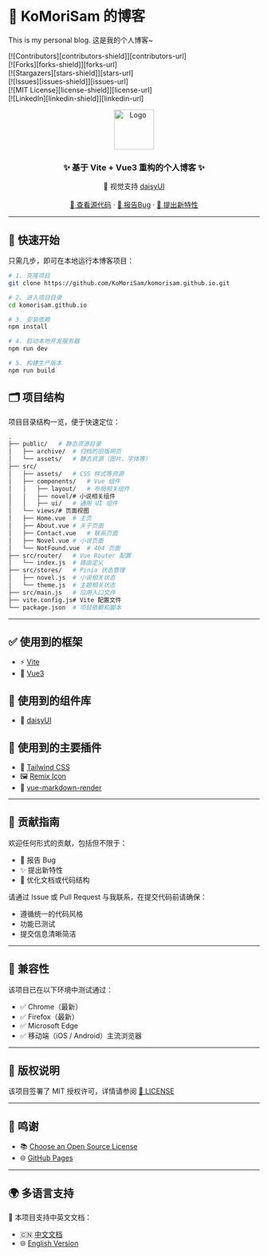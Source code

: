 # 🧸 KoMoriSam 的博客

This is my personal blog. 这是我的个人博客~

[![Contributors][contributors-shield]][contributors-url]  
[![Forks][forks-shield]][forks-url]  
[![Stargazers][stars-shield]][stars-url]  
[![Issues][issues-shield]][issues-url]  
[![MIT License][license-shield]][license-url]  
[![LinkedIn][linkedin-shield]][linkedin-url]

<p align="center">
  <a href="https://komorisam.github.io/">
<img src="https://komorisam.github.io/assets/image/favicon.png" alt="Logo" width="80" height="80">
  </a>


  <h3 align="center">✨ 基于 Vite + Vue3 重构的个人博客 ✨</h3>
  <p align="center">
🎨 视觉支持 <a href="https://daisyui.com">daisyUI</a>
<br />
<br />
<a href="https://github.com/KoMoriSam/komorisam.github.io">📂 查看源代码</a>
·
<a href="https://github.com/KoMoriSam/komorisam.github.io/issues">🐞 报告Bug</a>
·
<a href="https://github.com/KoMoriSam/komorisam.github.io/issues">🚀 提出新特性</a>
  </p>


---

## 🚀 快速开始

只需几步，即可在本地运行本博客项目：

```bash
# 1. 克隆项目
git clone https://github.com/KoMoriSam/komorisam.github.io.git

# 2. 进入项目目录
cd komorisam.github.io

# 3. 安装依赖
npm install

# 4. 启动本地开发服务器
npm run dev

# 5. 构建生产版本
npm run build
```

## 🗂️ 项目结构

项目目录结构一览，便于快速定位：

```bash
.
├── public/   # 静态资源目录
│   ├── archive/  # 归档的旧版网页
│   └── assets/   # 静态资源（图片、字体等）
├── src/
│   ├── assets/   # CSS 样式等资源
│   ├── components/   # Vue 组件
│   │   ├── layout/   # 布局相关组件
│   │   ├── novel/# 小说相关组件
│   │   ├── ui/   # 通用 UI 组件
│   └── views/# 页面视图
│   ├── Home.vue  # 主页
│   ├── About.vue # 关于页面
│   ├── Contact.vue   # 联系页面
│   ├── Novel.vue # 小说页面
│   └── NotFound.vue  # 404 页面
├── src/router/   # Vue Router 配置
│   └── index.js  # 路由定义
├── src/stores/   # Pinia 状态管理
│   ├── novel.js  # 小说相关状态
│   └── theme.js  # 主题相关状态
├── src/main.js   # 应用入口文件
├── vite.config.js# Vite 配置文件
└── package.json  # 项目依赖和脚本
```

------

## ✅ 使用到的框架

- ⚡ [Vite](https://vite.dev/)
- 🧩 [Vue3](https://vuejs.org/)

## 🧱 使用到的组件库

- 🌼 [daisyUI](https://daisyui.com/)

## 🔌 使用到的主要插件

- 🎨 [Tailwind CSS](https://tailwindcss.com/)
- 🖼️ [Remix Icon](https://remixicon.com/)
- 📄 [vue-markdown-render](https://github.com/cloudacy/vue-markdown-render)

------

## 🤝 贡献指南

欢迎任何形式的贡献，包括但不限于：

- 🐞 报告 Bug
- ✨ 提出新特性
- 🧹 优化文档或代码结构

请通过 Issue 或 Pull Request 与我联系，在提交代码前请确保：

- 遵循统一的代码风格
- 功能已测试
- 提交信息清晰简洁

------

## 🧪 兼容性

该项目已在以下环境中测试通过：

- ✅ Chrome（最新）
- ✅ Firefox（最新）
- ✅ Microsoft Edge
- ✅ 移动端（iOS / Android）主流浏览器

------

## 📜 版权说明

该项目签署了 MIT 授权许可，详情请参阅 [📄 LICENSE](https://github.com/KoMoriSam/komorisam.github.io/blob/master/LICENSE)

------

## 🙏 鸣谢

- 📚 [Choose an Open Source License](https://choosealicense.com/)
- 🌐 [GitHub Pages](https://pages.github.com/)

------

## 🌍 多语言支持

📖 本项目支持中英文文档：

- 🇨🇳 [中文文档](https://github.com/KoMoriSam/komorisam.github.io/blob/main/README.md)
- 🌐 [English Version](https://github.com/KoMoriSam/komorisam.github.io/blob/main/README_en.md)
